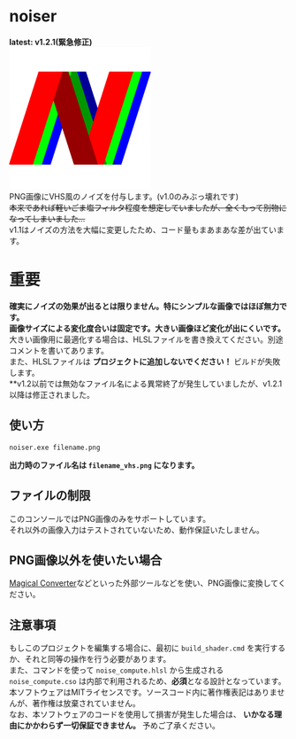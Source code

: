 # noiser
**latest: v1.2.1(緊急修正)** <br>
![noiserのアイコン](https://raw.githubusercontent.com/rk0exn/noiser/refs/heads/main/noiser_256.png "noiser") <br>
PNG画像にVHS風のノイズを付与します。(v1.0のみぶっ壊れです)<br>
~~本来であれば軽いごま塩フィルタ程度を想定していましたが、全くもって別物になってしまいました...~~ <br>
v1.1はノイズの方法を大幅に変更したため、コード量もまあまあな差が出ています。

# 重要
**確実にノイズの効果が出るとは限りません。特にシンプルな画像ではほぼ無力です。** <br>
**画像サイズによる変化度合いは固定です。大きい画像ほど変化が出にくいです。** <br>
大きい画像用に最適化する場合は、HLSLファイルを書き換えてください。別途コメントを書いてあります。<br>
また、HLSLファイルは **プロジェクトに追加しないでください！** ビルドが失敗します。<br>
**v1.2以前では無効なファイル名による異常終了が発生していましたが、v1.2.1以降は修正されました。

## 使い方
```
noiser.exe filename.png
```
**出力時のファイル名は `filename_vhs.png` になります。**

## ファイルの制限
このコンソールではPNG画像のみをサポートしています。<br>
それ以外の画像入力はテストされていないため、動作保証いたしません。

## PNG画像以外を使いたい場合
[Magical Converter](https://i.kuku.lu)などといった外部ツールなどを使い、PNG画像に変換してください。

## 注意事項
もしこのプロジェクトを編集する場合に、最初に `build_shader.cmd` を実行するか、それと同等の操作を行う必要があります。<br>
また、コマンドを使って `noise_compute.hlsl` から生成される `noise_compute.cso` は内部で利用されるため、**必須**となる設計となっています。<br>
本ソフトウェアはMITライセンスです。ソースコード内に著作権表記はありませんが、著作権は放棄されていません。<br>
なお、本ソフトウェアのコードを使用して損害が発生した場合は、 **いかなる理由にかかわらず一切保証できません。** 予めご了承ください。

